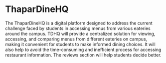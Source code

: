# ThaparDineHQ
The ThaparDineHQ is a digital platform designed to address the current challenge faced by students in accessing menus from various eateries around the campus. TDHQ will provide a centralized solution for viewing, accessing, and comparing menus from different eateries on campus, making it convenient for students to make informed dining choices. It will also help to avoid the time-consuming and inefficient process for accessing restaurant information. The reviews section will help students decide better.
